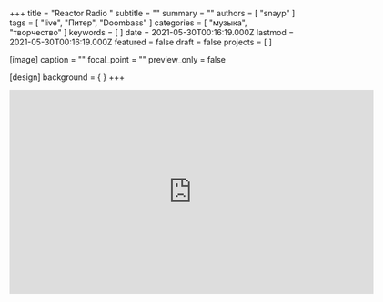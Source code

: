 +++
title = "Reactor Radio "
subtitle = ""
summary = ""
authors = [ "snayp" ]
tags = [ "live", "Питер", "Doombass" ]
categories = [ "музыка", "творчество" ]
keywords = [ ]
date = 2021-05-30T00:16:19.000Z
lastmod = 2021-05-30T00:16:19.000Z
featured = false
draft = false
projects = [ ]

[image]
caption = ""
focal_point = ""
preview_only = false

[design]
background = { }
+++

<iframe src="https://vk.com/video_ext.php?oid=-147215218&id=456241533&hash=19f8039a00dd872a&hd=1&autoplay=1" width="640" height="360" frameborder="0" allowfullscreen></iframe>
